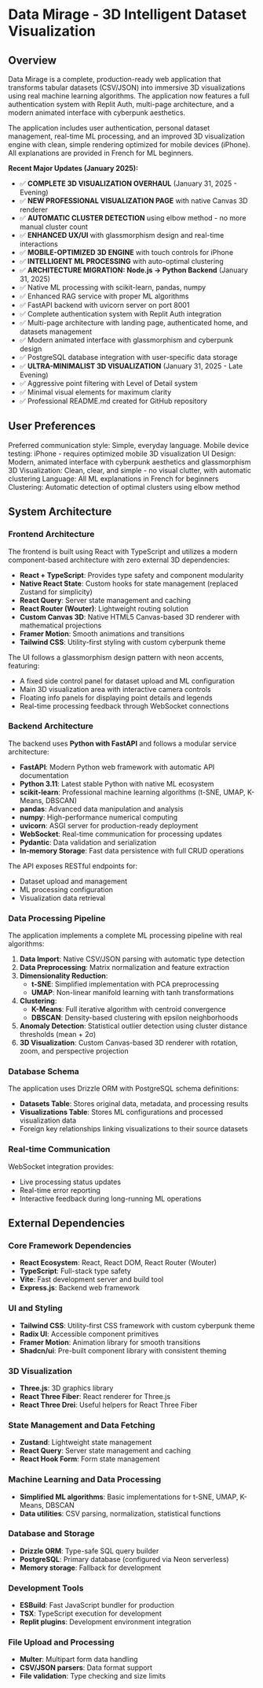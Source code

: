 # Data Mirage - 3D Intelligent Dataset Visualization

## Overview

Data Mirage is a complete, production-ready web application that transforms tabular datasets (CSV/JSON) into immersive 3D visualizations using real machine learning algorithms. The application now features a full authentication system with Replit Auth, multi-page architecture, and a modern animated interface with cyberpunk aesthetics.

The application includes user authentication, personal dataset management, real-time ML processing, and an improved 3D visualization engine with clean, simple rendering optimized for mobile devices (iPhone). All explanations are provided in French for ML beginners.

**Recent Major Updates (January 2025):**
- ✅ **COMPLETE 3D VISUALIZATION OVERHAUL** (January 31, 2025 - Evening)
- ✅ **NEW PROFESSIONAL VISUALIZATION PAGE** with native Canvas 3D renderer
- ✅ **AUTOMATIC CLUSTER DETECTION** using elbow method - no more manual cluster count
- ✅ **ENHANCED UX/UI** with glassmorphism design and real-time interactions
- ✅ **MOBILE-OPTIMIZED 3D ENGINE** with touch controls for iPhone
- ✅ **INTELLIGENT ML PROCESSING** with auto-optimal clustering
- ✅ **ARCHITECTURE MIGRATION: Node.js → Python Backend** (January 31, 2025)
- ✅ Native ML processing with scikit-learn, pandas, numpy
- ✅ Enhanced RAG service with proper ML algorithms
- ✅ FastAPI backend with uvicorn server on port 8001  
- ✅ Complete authentication system with Replit Auth integration
- ✅ Multi-page architecture with landing page, authenticated home, and datasets management
- ✅ Modern animated interface with glassmorphism and cyberpunk design
- ✅ PostgreSQL database integration with user-specific data storage
- ✅ **ULTRA-MINIMALIST 3D VISUALIZATION** (January 31, 2025 - Late Evening)
- ✅ Aggressive point filtering with Level of Detail system
- ✅ Minimal visual elements for maximum clarity
- ✅ Professional README.md created for GitHub repository

## User Preferences

Preferred communication style: Simple, everyday language.
Mobile device testing: iPhone - requires optimized mobile 3D visualization
UI Design: Modern, animated interface with cyberpunk aesthetics and glassmorphism
3D Visualization: Clean, clear, and simple - no visual clutter, with automatic clustering
Language: All ML explanations in French for beginners
Clustering: Automatic detection of optimal clusters using elbow method

## System Architecture

### Frontend Architecture
The frontend is built using React with TypeScript and utilizes a modern component-based architecture with zero external 3D dependencies:

- **React + TypeScript**: Provides type safety and component modularity
- **Native React State**: Custom hooks for state management (replaced Zustand for simplicity)
- **React Query**: Server state management and caching
- **React Router (Wouter)**: Lightweight routing solution
- **Custom Canvas 3D**: Native HTML5 Canvas-based 3D renderer with mathematical projections
- **Framer Motion**: Smooth animations and transitions
- **Tailwind CSS**: Utility-first styling with custom cyberpunk theme

The UI follows a glassmorphism design pattern with neon accents, featuring:
- A fixed side control panel for dataset upload and ML configuration
- Main 3D visualization area with interactive camera controls
- Floating info panels for displaying point details and legends
- Real-time processing feedback through WebSocket connections

### Backend Architecture
The backend uses **Python with FastAPI** and follows a modular service architecture:

- **FastAPI**: Modern Python web framework with automatic API documentation
- **Python 3.11**: Latest stable Python with native ML ecosystem
- **scikit-learn**: Professional machine learning algorithms (t-SNE, UMAP, K-Means, DBSCAN)
- **pandas**: Advanced data manipulation and analysis
- **numpy**: High-performance numerical computing
- **uvicorn**: ASGI server for production-ready deployment
- **WebSocket**: Real-time communication for processing updates
- **Pydantic**: Data validation and serialization
- **In-memory Storage**: Fast data persistence with full CRUD operations

The API exposes RESTful endpoints for:
- Dataset upload and management
- ML processing configuration
- Visualization data retrieval

### Data Processing Pipeline
The application implements a complete ML processing pipeline with real algorithms:

1. **Data Import**: Native CSV/JSON parsing with automatic type detection
2. **Data Preprocessing**: Matrix normalization and feature extraction
3. **Dimensionality Reduction**: 
   - **t-SNE**: Simplified implementation with PCA preprocessing
   - **UMAP**: Non-linear manifold learning with tanh transformations
4. **Clustering**: 
   - **K-Means**: Full iterative algorithm with centroid convergence
   - **DBSCAN**: Density-based clustering with epsilon neighborhoods
5. **Anomaly Detection**: Statistical outlier detection using cluster distance thresholds (mean + 2σ)
6. **3D Visualization**: Custom Canvas-based 3D renderer with rotation, zoom, and perspective projection

### Database Schema
The application uses Drizzle ORM with PostgreSQL schema definitions:

- **Datasets Table**: Stores original data, metadata, and processing results
- **Visualizations Table**: Stores ML configurations and processed visualization data
- Foreign key relationships linking visualizations to their source datasets

### Real-time Communication
WebSocket integration provides:
- Live processing status updates
- Real-time error reporting
- Interactive feedback during long-running ML operations

## External Dependencies

### Core Framework Dependencies
- **React Ecosystem**: React, React DOM, React Router (Wouter)
- **TypeScript**: Full-stack type safety
- **Vite**: Fast development server and build tool
- **Express.js**: Backend web framework

### UI and Styling
- **Tailwind CSS**: Utility-first CSS framework with custom cyberpunk theme
- **Radix UI**: Accessible component primitives
- **Framer Motion**: Animation library for smooth transitions
- **Shadcn/ui**: Pre-built component library with consistent theming

### 3D Visualization
- **Three.js**: 3D graphics library
- **React Three Fiber**: React renderer for Three.js
- **React Three Drei**: Useful helpers for React Three Fiber

### State Management and Data Fetching
- **Zustand**: Lightweight state management
- **React Query**: Server state management and caching
- **React Hook Form**: Form state management

### Machine Learning and Data Processing
- **Simplified ML algorithms**: Basic implementations for t-SNE, UMAP, K-Means, DBSCAN
- **Data utilities**: CSV parsing, normalization, statistical functions

### Database and Storage
- **Drizzle ORM**: Type-safe SQL query builder
- **PostgreSQL**: Primary database (configured via Neon serverless)
- **Memory storage**: Fallback for development

### Development Tools
- **ESBuild**: Fast JavaScript bundler for production
- **TSX**: TypeScript execution for development
- **Replit plugins**: Development environment integration

### File Upload and Processing
- **Multer**: Multipart form data handling
- **CSV/JSON parsers**: Data format support
- **File validation**: Type checking and size limits